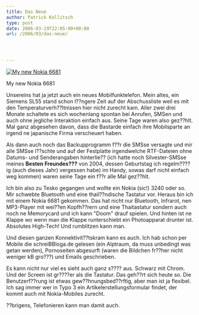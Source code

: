 ```yaml
---
title: Das Neue
author: Patrick Kollitsch
type: post
date: 2006-03-19T22:05:00+00:00
url: /2006/03/das-neue/




---
```

<div class="flickr">
  <a href="http://www.flickr.com/photos/schreibblogade/115073235/" title="My new Nokia 6681"><img src="//static.flickr.com/44/115073235_46456b8677.jpg" alt="My new Nokia 6681" /></a></p> 
  
  <p>
    My new Nokia 6681
  </p>
</div>

Unsereins hat ja jetzt auch ein neues Mobilfunktelefon. Mein altes, ein Siemens SL55 stand schon l??ngere Zeit auf der Abschussliste weil es mit den Temperaturverh??ltnissen hier nicht zurecht kam. Aller zwei drei Monate schaltete es sich wochenlang spontan bei Anrufen, SMSen und auch ohne jegliche Interaktion einfach aus. Seine Tage waren also gez??hlt. Mal ganz abgesehen davon, dass die Bastarde einfach ihre Mobilsparte an irgend ne japanische Firma verscheuert haben.

Als dann auch noch das Backupprogramm f??r die SMSse versagte und mir alle SMSse l??schte und auf der Festplatte irgendwelche RTF-Dateien ohne Datums- und Senderangaben hinterlie?? (ich hatte noch Silvester-SMSse meines **Besten Freundes???** von 2004, dessen Geburtstag ich regelm????ig (auch dieses Jahr) vergessen habe) im Handy, sowas darf nicht einfach weg kommen) waren seine Tage ein f??r alle Mal gez??hlt. 

Ich bin also zu Tesko gegangen und wollte ein Nokia (sic!) 3240 oder so. Mir schwebte Bluetooth und eine thail??ndische Tastatur vor. Heraus bin ich mit einem Nokia 6681 gekommen. Das hat nicht nur Bluetooth, Infrarot, nen MP3-Player mit wei??en Kopfh??rern und eine Thaitastatur sondern auch noch ne Memorycard und ich kann "Doom" drauf spielen. Und hinten ist ne Klappe wo wenn man die Klappe runterschiebt ein Photoapparat drunter ist. Absolutes High-Tech! Und rumblitzen kann man.

Und diesen ganzen Konnektivit??tskram kann es auch. Ich hab schon per Mobile die schreiBBloga.de gelesen (ein Alptraum, da muss unbedingt was getan werden), Pornoseiten abgesurft (waren die Bildchen fr??her nicht weniger kB gro???) und Emails geschrieben.

Es kann nicht nur viel es sieht auch ganz s???? aus. Schwarz mit Chrom. Und der Screen ist gr????er als die Tastatur. Das geh??rt sich heute so. Die Benutzerf??rung ist etwas gew??hnungsbed??rftig, aber man ist ja flexibel. Ich sag immer wer in Typo 3 ein Artikelerstellungsformular findet, der kommt auch mit Nokia-Mobiles zurecht.

??brigens, Telefonieren kann man damit auch.